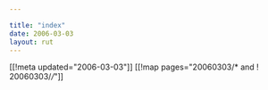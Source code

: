 ```yaml
---

title: "index"
date: 2006-03-03
layout: rut
---
```


[[!meta updated="2006-03-03"]]
[[!map pages="20060303/* and ! 20060303/*/*"]]
